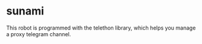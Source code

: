 # sunami
This robot is programmed with the telethon library, which helps you manage a proxy telegram channel.
